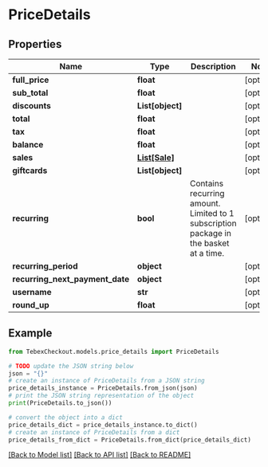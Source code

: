 # PriceDetails


## Properties

Name | Type | Description | Notes
------------ | ------------- | ------------- | -------------
**full_price** | **float** |  | [optional] 
**sub_total** | **float** |  | [optional] 
**discounts** | **List[object]** |  | [optional] 
**total** | **float** |  | [optional] 
**tax** | **float** |  | [optional] 
**balance** | **float** |  | [optional] 
**sales** | [**List[Sale]**](Sale.md) |  | [optional] 
**giftcards** | **List[object]** |  | [optional] 
**recurring** | **bool** | Contains recurring amount. Limited to 1 subscription package in the basket at a time. | [optional] 
**recurring_period** | **object** |  | [optional] 
**recurring_next_payment_date** | **object** |  | [optional] 
**username** | **str** |  | [optional] 
**round_up** | **float** |  | [optional] 

## Example

```python
from TebexCheckout.models.price_details import PriceDetails

# TODO update the JSON string below
json = "{}"
# create an instance of PriceDetails from a JSON string
price_details_instance = PriceDetails.from_json(json)
# print the JSON string representation of the object
print(PriceDetails.to_json())

# convert the object into a dict
price_details_dict = price_details_instance.to_dict()
# create an instance of PriceDetails from a dict
price_details_from_dict = PriceDetails.from_dict(price_details_dict)
```
[[Back to Model list]](../README.md#documentation-for-models) [[Back to API list]](../README.md#documentation-for-api-endpoints) [[Back to README]](../README.md)



